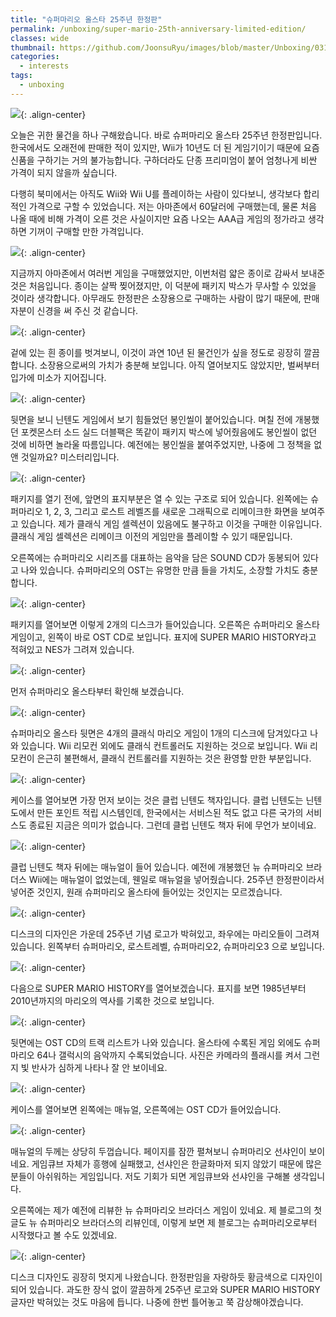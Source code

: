 ```yaml
---
title: "슈퍼마리오 올스타 25주년 한정판"
permalink: /unboxing/super-mario-25th-anniversary-limited-edition/
classes: wide
thumbnail: https://github.com/JoonsuRyu/images/blob/master/Unboxing/031/00.jpg?raw=true
categories:
  - interests
tags:
  - unboxing
---
```


![](https://github.com/JoonsuRyu/images/blob/master/Unboxing/031/00.jpg?raw=true){: .align-center}

오늘은 귀한 물건을 하나 구해왔습니다. 바로 슈퍼마리오 올스타 25주년 한정판입니다. 한국에서도 오래전에 판매한 적이 있지만, Wii가 10년도 더 된 게임기이기 때문에 요즘 신품을 구하기는 거의 불가능합니다. 구하더라도 단종 프리미엄이 붙어 엄청나게 비싼 가격이 되지 않을까 싶습니다.

다행히 북미에서는 아직도 Wii와 Wii U를 플레이하는 사람이 있다보니, 생각보다 합리적인 가격으로 구할 수 있었습니다. 저는 아마존에서 60달러에 구매했는데, 물론 처음 나올 때에 비해 가격이 오른 것은 사실이지만 요즘 나오는 AAA급 게임의 정가라고 생각하면 기꺼이 구매할 만한 가격입니다.

![](https://github.com/JoonsuRyu/images/blob/master/Unboxing/031/01.jpg?raw=true){: .align-center}

지금까지 아마존에서 여러번 게임을 구매했었지만, 이번처럼 얇은 종이로 감싸서 보내준 것은 처음입니다. 종이는 살짝 찢어졌지만, 이 덕분에 패키지 박스가 무사할 수 있었을 것이라 생각합니다. 아무래도 한정판은 소장용으로 구매하는 사람이 많기 때문에, 판매자분이 신경을 써 주신 것 같습니다.

![](https://github.com/JoonsuRyu/images/blob/master/Unboxing/031/02.jpg?raw=true){: .align-center}

겉에 있는 흰 종이를 벗겨보니, 이것이 과연 10년 된 물건인가 싶을 정도로 굉장히 깔끔합니다. 소장용으로써의 가치가 충분해 보입니다. 아직 열어보지도 않았지만, 벌써부터 입가에 미소가 지어집니다.

![](https://github.com/JoonsuRyu/images/blob/master/Unboxing/031/03.jpg?raw=true){: .align-center}

뒷면을 보니 닌텐도 게임에서 보기 힘들었던 봉인씰이 붙어있습니다. 며칠 전에 개봉했던 포켓몬스터 소드 실드 더블팩은 똑같이 패키지 박스에 넣어줬음에도 봉인씰이 없던 것에 비하면 놀라울 따름입니다. 예전에는 봉인씰을 붙여주었지만, 나중에 그 정책을 없앤 것일까요? 미스터리입니다.

![](https://github.com/JoonsuRyu/images/blob/master/Unboxing/031/04.jpg?raw=true){: .align-center}

패키지를 열기 전에, 앞면의 표지부분은 열 수 있는 구조로 되어 있습니다. 왼쪽에는 슈퍼마리오 1, 2, 3, 그리고 로스트 레벨즈를 새로운 그래픽으로 리메이크한 화면을 보여주고 있습니다. 제가 클래식 게임 셀렉션이 있음에도 불구하고 이것을 구매한 이유입니다. 클래식 게임 셀렉션은 리메이크 이전의 게임만을 플레이할 수 있기 때문입니다.

오른쪽에는 슈퍼마리오 시리즈를 대표하는 음악을 담은 SOUND CD가 동봉되어 있다고 나와 있습니다. 슈퍼마리오의 OST는 유명한 만큼 들을 가치도, 소장할 가치도 충분합니다.

![](https://github.com/JoonsuRyu/images/blob/master/Unboxing/031/05.jpg?raw=true){: .align-center}

패키지를 열어보면 이렇게 2개의 디스크가 들어있습니다. 오른쪽은 슈퍼마리오 올스타 게임이고, 왼쪽이 바로 OST CD로 보입니다. 표지에 SUPER MARIO HISTORY라고 적혀있고 NES가 그려져 있습니다.

![](https://github.com/JoonsuRyu/images/blob/master/Unboxing/031/06.jpg?raw=true){: .align-center}

먼저 슈퍼마리오 올스타부터 확인해 보겠습니다.

![](https://github.com/JoonsuRyu/images/blob/master/Unboxing/031/07.jpg?raw=true){: .align-center}

슈퍼마리오 올스타 뒷면은 4개의 클래식 마리오 게임이 1개의 디스크에 담겨있다고 나와 있습니다. Wii 리모컨 외에도 클래식 컨트롤러도 지원하는 것으로 보입니다. Wii 리모컨이 은근히 불편해서, 클래식 컨트롤러를 지원하는 것은 환영할 만한 부분입니다.

![](https://github.com/JoonsuRyu/images/blob/master/Unboxing/031/08.jpg?raw=true){: .align-center}

케이스를 열어보면 가장 먼저 보이는 것은 클럽 닌텐도 책자입니다. 클럽 닌텐도는 닌텐도에서 만든 포인트 적립 시스템인데, 한국에서는 서비스된 적도 없고 다른 국가의 서비스도 종료된 지금은 의미가 없습니다. 그런데 클럽 닌텐도 책자 뒤에 무언가 보이네요.

![](https://github.com/JoonsuRyu/images/blob/master/Unboxing/031/09.jpg?raw=true){: .align-center}

클럽 닌텐도 책자 뒤에는 매뉴얼이 들어 있습니다. 예전에 개봉했던 뉴 슈퍼마리오 브라더스 Wii에는 매뉴얼이 없었는데, 웬일로 매뉴얼을 넣어줬습니다. 25주년 한정판이라서 넣어준 것인지, 원래 슈퍼마리오 올스타에 들어있는 것인지는 모르겠습니다.

![](https://github.com/JoonsuRyu/images/blob/master/Unboxing/031/10.jpg?raw=true){: .align-center}

디스크의 디자인은 가운데 25주년 기념 로고가 박혀있고, 좌우에는 마리오들이 그려져 있습니다. 왼쪽부터 슈퍼마리오, 로스트레벨, 슈퍼마리오2, 슈퍼마리오3 으로 보입니다.

![](https://github.com/JoonsuRyu/images/blob/master/Unboxing/031/11.jpg?raw=true){: .align-center}

다음으로 SUPER MARIO HISTORY를 열어보겠습니다. 표지를 보면 1985년부터 2010년까지의 마리오의 역사를 기록한 것으로 보입니다.

![](https://github.com/JoonsuRyu/images/blob/master/Unboxing/031/12.jpg?raw=true){: .align-center}

뒷면에는 OST CD의 트랙 리스트가 나와 있습니다. 올스타에 수록된 게임 외에도 슈퍼마리오 64나 갤럭시의 음악까지 수록되었습니다. 사진은 카메라의 플래시를 켜서 그런지 빛 반사가 심하게 나타나 잘 안 보이네요.

![](https://github.com/JoonsuRyu/images/blob/master/Unboxing/031/13.jpg?raw=true){: .align-center}

케이스를 열어보면 왼쪽에는 매뉴얼, 오른쪽에는 OST CD가 들어있습니다.

![](https://github.com/JoonsuRyu/images/blob/master/Unboxing/031/14.jpg?raw=true){: .align-center}

매뉴얼의 두께는 상당히 두껍습니다. 페이지를 잠깐 펼쳐보니 슈퍼마리오 선샤인이 보이네요. 게임큐브 자체가 흥행에 실패했고, 선샤인은 한글화마저 되지 않았기 때문에 많은 분들이 아쉬워하는 게임입니다. 저도 기회가 되면 게임큐브와 선샤인을 구해볼 생각입니다.

오른쪽에는 제가 예전에 리뷰한 뉴 슈퍼마리오 브라더스 게임이 있네요. 제 블로그의 첫 글도 뉴 슈퍼마리오 브라더스의 리뷰인데, 이렇게 보면 제 블로그는 슈퍼마리오로부터 시작했다고 볼 수도 있겠네요.

![](https://github.com/JoonsuRyu/images/blob/master/Unboxing/031/15.jpg?raw=true){: .align-center}

디스크 디자인도 굉장히 멋지게 나왔습니다. 한정판임을 자랑하듯 황금색으로 디자인이 되어 있습니다. 과도한 장식 없이 깔끔하게 25주년 로고와 SUPER MARIO HISTORY 글자만 박혀있는 것도 마음에 듭니다. 나중에 한번 틀어놓고 쭉 감상해야겠습니다.